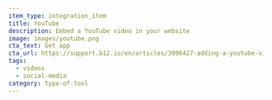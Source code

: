 ```yaml
---
item_type: integration_item
title: YouTube
description: Embed a YouTube video in your website
image: images/youtube.png
cta_text: Get app
cta_url: https://support.b12.io/en/articles/3096427-adding-a-youtube-video-to-your-website
tags:
  - videos
  - social-media
category: type-of-tool
---
```

